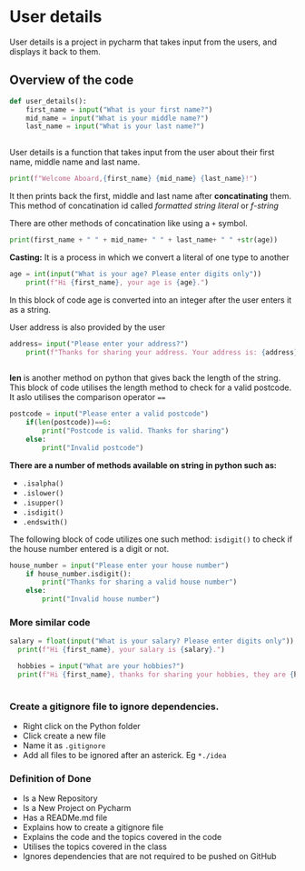 # User details

User details is a project in pycharm that takes input from the users, and displays it back to them.

## Overview of the code

```python
def user_details():
    first_name = input("What is your first name?")
    mid_name = input("What is your middle name?")
    last_name = input("What is your last name?")
    
 ```
 User details is a function that takes input from the user about their first name, middle name and last name.
 
 ```python
 print(f"Welcome Aboard,{first_name} {mid_name} {last_name}!")
 ```
 It then prints back the first, middle and last name after **concatinating** them.
 This method of concatination id called *formatted string literal* or *f-string*
 
There are other methods of concatination like using a `+` symbol.
```python
print(first_name + " " + mid_name+ " " + last_name+ " " +str(age))
```

**Casting:** It is a process in which we convert a literal of one type to another
```python
age = int(input("What is your age? Please enter digits only"))
    print(f"Hi {first_name}, your age is {age}.")
```

In this block of code age is converted into an integer after the user enters it as a string.

User address is also provided by the user

```python
address= input("Please enter your address?")
    print(f"Thanks for sharing your address. Your address is: {address}")
    
 ```

**len** is another method on python that gives back the length of the string. This block of code utilises the length method to check for a valid postcode. It aslo utilises the comparison operator `==`

```python
postcode = input("Please enter a valid postcode")
    if(len(postcode))==6:
        print("Postcode is valid. Thanks for sharing")
    else:
        print("Invalid postcode")
```

**There are a number of methods available on string in python such as:**

- `.isalpha()`
- `.islower()`
- `.isupper()`
- `.isdigit()`
- `.endswith()`

The following block of code utilizes one such method: `isdigit()` to check if the house number entered is a digit or not.

```python
house_number = input("Please enter your house number")
    if house_number.isdigit():
        print("Thanks for sharing a valid house number")
    else:
        print("Invalid house number")
  ```
  
  ### More similar code
  
  ```python 
  salary = float(input("What is your salary? Please enter digits only"))
    print(f"Hi {first_name}, your salary is {salary}.")

    hobbies = input("What are your hobbies?")
    print(f"Hi {first_name}, thanks for sharing your hobbies, they are {hobbies}.")
    
 ```
   


### Create a gitignore file to ignore dependencies.
- Right click on the Python folder
- Click create a new file
- Name it as `.gitignore`
- Add all files to be ignored after an asterick. Eg `*./idea`


### Definition of Done

- Is a New Repository
- Is a New Project on Pycharm
- Has a READMe.md file
- Explains how to create a gitignore file
- Explains the code and the topics covered in the code
- Utilises the topics covered in the class
- Ignores dependencies that are not required to be pushed on GitHub
